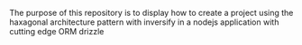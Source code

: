 The purpose of this repository is to display
how to create a project using the haxagonal architecture pattern with inversify
in a nodejs application with cutting edge ORM drizzle

